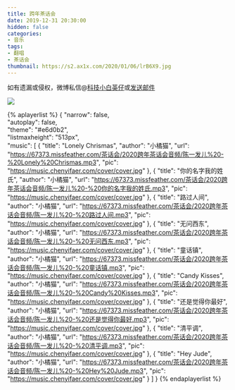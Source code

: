 ```yaml
---
title: 跨年茶话会
date: 2019-12-31 20:30:00
hidden: false
categories:
- 音乐
tags:
- 翻唱
- 茶话会
thumbnail: https://s2.ax1x.com/2020/01/06/lrB6X9.jpg
---
```


如有遗漏或侵权，微博私信@<a href="https://weibo.com/kjxbyz" target="_blank">科技小白英仔</a>或<a href="mailto:me@chenyifaer.com" target="_blank">发送邮件</a>

![](https://s2.ax1x.com/2020/01/06/lrB6X9.jpg)

<!--more-->

{% aplayerlist %}
{
    "narrow": false,                          
    "autoplay": false,                         
    "theme": "#e6d0b2",	  
    "listmaxheight": "513px",                    
    "music": [
        {
            "title": "Lonely Chrismas",
            "author": "小橘猫",
            "url": "https://67373.missfeather.com/茶话会/2020跨年茶话会音频/陈一发儿%20-%20Lonely%20Chrismas.mp3",
            "pic": "https://music.chenyifaer.com/cover/cover.jpg"
        },
        {
            "title": "你的名字我的姓氏",
            "author": "小橘猫",
            "url": "https://67373.missfeather.com/茶话会/2020跨年茶话会音频/陈一发儿%20-%20你的名字我的姓氏.mp3",
            "pic": "https://music.chenyifaer.com/cover/cover.jpg"
        },
        {
            "title": "路过人间",
            "author": "小橘猫",
            "url": "https://67373.missfeather.com/茶话会/2020跨年茶话会音频/陈一发儿%20-%20路过人间.mp3",
            "pic": "https://music.chenyifaer.com/cover/cover.jpg"
        },
        {
            "title": "无问西东",
            "author": "小橘猫",
            "url": "https://67373.missfeather.com/茶话会/2020跨年茶话会音频/陈一发儿%20-%20无问西东.mp3",
            "pic": "https://music.chenyifaer.com/cover/cover.jpg"
        },
        {
            "title": "童话镇",
            "author": "小橘猫",
            "url": "https://67373.missfeather.com/茶话会/2020跨年茶话会音频/陈一发儿%20-%20童话镇.mp3",
            "pic": "https://music.chenyifaer.com/cover/cover.jpg"
        },
        {
            "title": "Candy Kisses",
            "author": "小橘猫",
            "url": "https://67373.missfeather.com/茶话会/2020跨年茶话会音频/陈一发儿%20-%20Candy%20Kisses.mp3",
            "pic": "https://music.chenyifaer.com/cover/cover.jpg"
        },
        {
            "title": "还是觉得你最好",
            "author": "小橘猫",
            "url": "https://67373.missfeather.com/茶话会/2020跨年茶话会音频/陈一发儿%20-%20还是觉得你最好.mp3",
            "pic": "https://music.chenyifaer.com/cover/cover.jpg"
        },
        {
            "title": "清平调",
            "author": "小橘猫",
            "url": "https://67373.missfeather.com/茶话会/2020跨年茶话会音频/陈一发儿%20-%20清平调.mp3",
            "pic": "https://music.chenyifaer.com/cover/cover.jpg"
        },
        {
            "title": "Hey Jude",
            "author": "小橘猫",
            "url": "https://67373.missfeather.com/茶话会/2020跨年茶话会音频/陈一发儿%20-%20Hey%20Jude.mp3",
            "pic": "https://music.chenyifaer.com/cover/cover.jpg"
        }
    ]
}
{% endaplayerlist %}
